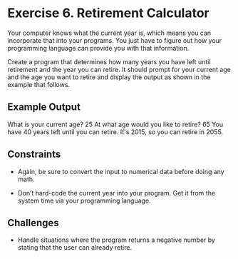 # Exercise 6. Retirement Calculator

Your computer knows what the current year is, which means you can incorporate
that into your programs. You just have to figure out how your programming
language can provide you with that information.

Create a program that determines how many years you have left until retirement
and the year you can retire. It should prompt for your current age and the age
you want to retire and display the output as shown in the example that follows.

## Example Output

What is your current age? 25
At what age would you like to retire? 65
You have 40 years left until you can retire.
It's 2015, so you can retire in 2055.

## Constraints

- Again, be sure to convert the input to numerical data before doing any math.

- Don’t hard-code the current year into your program. Get it from the system time via your programming language.

## Challenges

- Handle situations where the program returns a negative number by stating that the user can already retire.
